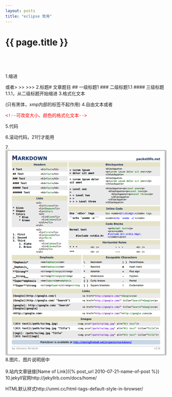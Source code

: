 ```yaml
---
layout: posts
title: "eclipse 常用"
---
```

# {{ page.title }}
<xmp class="my_xmp_class">
</xmp>
<xmp class="prettyprint linenums">
</xmp>

1.缩进<blockquote></blockquote>或者> >> >>>
2.标题# 文章题目 ## 一级标题1 ### 二级标题1.1 #### 三级标题1.1.1，从二级标题开始缩进
3.格式化文本<xmp class="my_xmp_class"></xmp>(只有黑体，xmp内部的标签不起作用)
4.自由文本<font style="color: red; font-size: 14px;"></font>或者<xmp style="color: red; font-size: 14px;" class="my_xmp_class"><!--可改变大小、颜色的格式化文本--></xmp>
5.代码<xmp class="prettyprint linenums"></xmp>
6.滚动代码，21行才能用<div class="scroll_code"><xmp class="prettyprint linenums"></xmp></div>
7.![向导](/images/markdown语法/mdcheatsheet.png)<br><!--图片，绝对地址-->
8.图片、图片说明居中<div align=center><img src="/images/" alt=""></div>
9.站内文章链接[Name of Link]({% post_url 2010-07-21-name-of-post %})
10.jekyll官网http://jekyllrb.com/docs/home/


HTML默认样式http://unmi.cc/html-tags-default-style-in-browser/